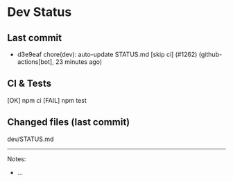 # Dev Status

## Last commit
- d3e9eaf chore(dev): auto-update STATUS.md [skip ci] (#1262) (github-actions[bot], 23 minutes ago)
## CI & Tests
[OK] npm ci
[FAIL] npm test

## Changed files (last commit)
dev/STATUS.md

---
Notes:
- ...
